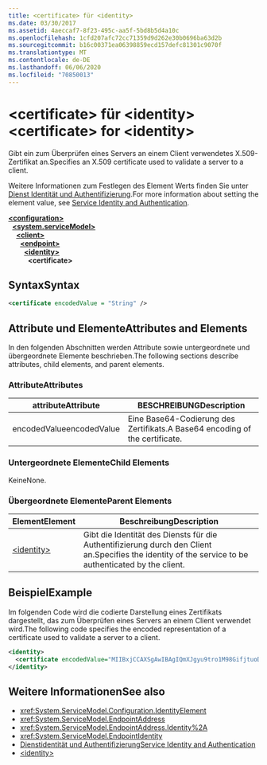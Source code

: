 ```yaml
---
title: <certificate> für <identity>
ms.date: 03/30/2017
ms.assetid: 4aeccaf7-8f23-495c-aa5f-5bd8b5d4a10c
ms.openlocfilehash: 1cfd207afc72cc71359d9d262e30b0696ba63d2b
ms.sourcegitcommit: b16c00371ea06398859ecd157defc81301c9070f
ms.translationtype: MT
ms.contentlocale: de-DE
ms.lasthandoff: 06/06/2020
ms.locfileid: "70850013"
---
```

# <a name="certificate-for-identity"></a><span data-ttu-id="1eb06-102">\<certificate> für \<identity></span><span class="sxs-lookup"><span data-stu-id="1eb06-102">\<certificate> for \<identity></span></span>
<span data-ttu-id="1eb06-103">Gibt ein zum Überprüfen eines Servers an einem Client verwendetes X.509-Zertifikat an.</span><span class="sxs-lookup"><span data-stu-id="1eb06-103">Specifies an X.509 certificate used to validate a server to a client.</span></span>  
  
<span data-ttu-id="1eb06-104">Weitere Informationen zum Festlegen des Element Werts finden Sie unter [Dienst Identität und Authentifizierung](../../../wcf/feature-details/service-identity-and-authentication.md).</span><span class="sxs-lookup"><span data-stu-id="1eb06-104">For more information about setting the element value, see [Service Identity and Authentication](../../../wcf/feature-details/service-identity-and-authentication.md).</span></span>  
  
[**\<configuration>**](../configuration-element.md)\
&nbsp;&nbsp;[**\<system.serviceModel>**](system-servicemodel.md)\
&nbsp;&nbsp;&nbsp;&nbsp;[**\<client>**](client.md)\
&nbsp;&nbsp;&nbsp;&nbsp;&nbsp;&nbsp;[**\<endpoint>**](endpoint-of-client.md)\
&nbsp;&nbsp;&nbsp;&nbsp;&nbsp;&nbsp;&nbsp;&nbsp;[**\<identity>**](identity.md)\
&nbsp;&nbsp;&nbsp;&nbsp;&nbsp;&nbsp;&nbsp;&nbsp;&nbsp;&nbsp;**\<certificate>**  
  
## <a name="syntax"></a><span data-ttu-id="1eb06-105">Syntax</span><span class="sxs-lookup"><span data-stu-id="1eb06-105">Syntax</span></span>  
  
```xml  
<certificate encodedValue = "String" />
```  
  
## <a name="attributes-and-elements"></a><span data-ttu-id="1eb06-106">Attribute und Elemente</span><span class="sxs-lookup"><span data-stu-id="1eb06-106">Attributes and Elements</span></span>  
 <span data-ttu-id="1eb06-107">In den folgenden Abschnitten werden Attribute sowie untergeordnete und übergeordnete Elemente beschrieben.</span><span class="sxs-lookup"><span data-stu-id="1eb06-107">The following sections describe attributes, child elements, and parent elements.</span></span>  
  
### <a name="attributes"></a><span data-ttu-id="1eb06-108">Attribute</span><span class="sxs-lookup"><span data-stu-id="1eb06-108">Attributes</span></span>  
  
|<span data-ttu-id="1eb06-109">attribute</span><span class="sxs-lookup"><span data-stu-id="1eb06-109">Attribute</span></span>|<span data-ttu-id="1eb06-110">BESCHREIBUNG</span><span class="sxs-lookup"><span data-stu-id="1eb06-110">Description</span></span>|  
|---------------|-----------------|  
|<span data-ttu-id="1eb06-111">encodedValue</span><span class="sxs-lookup"><span data-stu-id="1eb06-111">encodedValue</span></span>|<span data-ttu-id="1eb06-112">Eine Base64-Codierung des Zertifikats.</span><span class="sxs-lookup"><span data-stu-id="1eb06-112">A Base64 encoding of the certificate.</span></span>|  
  
### <a name="child-elements"></a><span data-ttu-id="1eb06-113">Untergeordnete Elemente</span><span class="sxs-lookup"><span data-stu-id="1eb06-113">Child Elements</span></span>  
 <span data-ttu-id="1eb06-114">Keine</span><span class="sxs-lookup"><span data-stu-id="1eb06-114">None.</span></span>  
  
### <a name="parent-elements"></a><span data-ttu-id="1eb06-115">Übergeordnete Elemente</span><span class="sxs-lookup"><span data-stu-id="1eb06-115">Parent Elements</span></span>  
  
|<span data-ttu-id="1eb06-116">Element</span><span class="sxs-lookup"><span data-stu-id="1eb06-116">Element</span></span>|<span data-ttu-id="1eb06-117">Beschreibung</span><span class="sxs-lookup"><span data-stu-id="1eb06-117">Description</span></span>|  
|-------------|-----------------|  
|[\<identity>](identity.md)|<span data-ttu-id="1eb06-118">Gibt die Identität des Diensts für die Authentifizierung durch den Client an.</span><span class="sxs-lookup"><span data-stu-id="1eb06-118">Specifies the identity of the service to be authenticated by the client.</span></span>|  
  
## <a name="example"></a><span data-ttu-id="1eb06-119">Beispiel</span><span class="sxs-lookup"><span data-stu-id="1eb06-119">Example</span></span>  
 <span data-ttu-id="1eb06-120">Im folgenden Code wird die codierte Darstellung eines Zertifikats dargestellt, das zum Überprüfen eines Servers an einem Client verwendet wird.</span><span class="sxs-lookup"><span data-stu-id="1eb06-120">The following code specifies the encoded representation of a certificate used to validate a server to a client.</span></span>  
  
```xml  
<identity>
  <certificate encodedValue="MIIBxjCCAXSgAwIBAgIQmXJgyu9tro1M98GifjtuoDAJBgUrDgMCHQUAMBYxFDASBgNVBAMTC1Jvb3QgQWdlbmN5MB4XDTA2MDUxNzIxNDQyNVoXDTM5MTIzMTIzNTk1OVowKTEQMA4GA1UEChMHQ29udG9zbzEVMBMGA1UEAxMMaWRlbnRpdHkuY29tMIGfMA0GCSqGSIb3DQEBAQUAA4GNADCBiQKBgQDBmivcb8hYbh11hqVoDuB7zmJ2y230f" />
</identity>
```  
  
## <a name="see-also"></a><span data-ttu-id="1eb06-121">Weitere Informationen</span><span class="sxs-lookup"><span data-stu-id="1eb06-121">See also</span></span>

- <xref:System.ServiceModel.Configuration.IdentityElement>
- <xref:System.ServiceModel.EndpointAddress>
- <xref:System.ServiceModel.EndpointAddress.Identity%2A>
- <xref:System.ServiceModel.EndpointIdentity>
- [<span data-ttu-id="1eb06-122">Dienstidentität und Authentifizierung</span><span class="sxs-lookup"><span data-stu-id="1eb06-122">Service Identity and Authentication</span></span>](../../../wcf/feature-details/service-identity-and-authentication.md)
- [\<identity>](identity.md)
